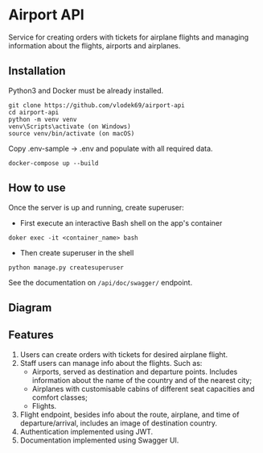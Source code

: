 # Airport API

Service for creating orders with tickets for airplane flights and managing information about the flights, airports and airplanes.

## Installation

Python3 and Docker must be already installed.

```shell
git clone https://github.com/vlodek69/airport-api
cd airport-api
python -m venv venv
venv\Scripts\activate (on Windows)
source venv/bin/activate (on macOS)
```
Copy .env-sample -> .env and populate with all required data.
```
docker-compose up --build
```

## How to use

Once the server is up and running, create superuser:

- First execute an interactive Bash shell on the app's container
```shell
doker exec -it <container_name> bash
```

- Then create superuser in the shell
```shell
python manage.py createsuperuser
```

See the documentation on `/api/doc/swagger/` endpoint.

## Diagram

## Features

1. Users can create orders with tickets for desired airplane flight.
2. Staff users can manage info about the flights. Such as:
    - Airports, served as destination and departure points. Includes information about the name of the country and of the nearest city;
    - Airplanes with customisable cabins of different seat capacities and comfort classes;
    - Flights.
3. Flight endpoint, besides info about the route, airplane, and time of departure/arrival, includes an image of destination country.
4. Authentication implemented using JWT.
5. Documentation implemented using Swagger UI.
